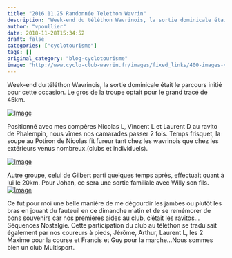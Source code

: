 ```yaml
---
title: "2016.11.25 Randonnée Telethon Wavrin"
description: "Week-end du téléthon Wavrinois, la sortie dominicale était le parcours initié pour cette occasion. Le gros de la troupe optait pour le grand tracé de 45km."
author: "vpoullier"
date: 2018-11-28T15:34:52
draft: false
categories: ["cyclotourisme"]
tags: []
original_category: "blog-cyclotourisme"
image: "http://www.cyclo-club-wavrin.fr/images/fixed_links/400-images-41646eba-w1369-h770-no.jpg"
---
```


Week-end du téléthon Wavrinois, la sortie dominicale était le parcours initié pour cette occasion. Le gros de la troupe optait pour le grand tracé de 45km.

<!--more-->

[![Image](http://www.cyclo-club-wavrin.fr/images/fixed_links/400-fulltext-58298cf3-w1196-h897-no.jpg)](http://www.cyclo-club-wavrin.fr/images/fixed_links/400-fulltext-58298cf3-w1196-h897-no.jpg) 

Positionné avec mes compères Nicolas L, Vincent L et Laurent D au ravito de Phalempin, nous vîmes nos camarades passer 2 fois. Temps frisquet, la soupe au Potiron de Nicolas fit fureur tant chez les wavrinois que chez les extérieurs venus nombreux.(clubs et individuels). 

[![Image](http://www.cyclo-club-wavrin.fr/images/fixed_links/400-fulltext-391978c2-w1489-h838-no.jpg)](http://www.cyclo-club-wavrin.fr/images/fixed_links/400-fulltext-391978c2-w1489-h838-no.jpg)

[](http://www.cyclo-club-wavrin.fr/images/fixed_links/400-fulltext-391978c2-w1489-h838-no.jpg)Autre groupe, celui de Gilbert parti quelques temps après, effectuait quant à lui le 20km. Pour Johan, ce sera une sortie familiale avec Willy son fils.[![Image](http://www.cyclo-club-wavrin.fr/images/fixed_links/400-fulltext-41646eba-w1369-h770-no.jpg)](http://www.cyclo-club-wavrin.fr/images/fixed_links/400-fulltext-41646eba-w1369-h770-no.jpg)

Ce fut pour moi une belle manière de me dégourdir les jambes ou plutôt les bras en jouant du fauteuil en ce dimanche matin et de se remémorer de bons souvenirs car nos premières aides au club, c’était les ravitos…Séquences Nostalgie. Cette participation du club au téléthon se traduisait également par nos coureurs à pieds, Jérôme, Arthur, Laurent L, les 2 Maxime pour la course et Francis et Guy pour la marche…Nous sommes bien un club Multisport.